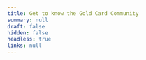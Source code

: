 ```yaml
---
title: Get to know the Gold Card Community
summary: null
draft: false
hidden: false
headless: true
links: null
---
```

<!-- This text will never be seen -->